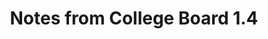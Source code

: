 ---
toc: true
layout: post
description: Week 7
categories: [Week 7]
title: Notes from College Board 1.4
comments: true
--- 
